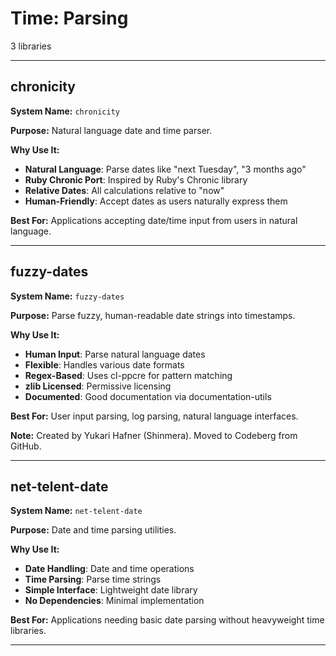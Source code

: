 # Time: Parsing

3 libraries

---

## chronicity

**System Name:** `chronicity`

**Purpose:** Natural language date and time parser.

**Why Use It:**
- **Natural Language**: Parse dates like "next Tuesday", "3 months ago"
- **Ruby Chronic Port**: Inspired by Ruby's Chronic library
- **Relative Dates**: All calculations relative to "now"
- **Human-Friendly**: Accept dates as users naturally express them

**Best For:** Applications accepting date/time input from users in natural language.

---


## fuzzy-dates

**System Name:** `fuzzy-dates`

**Purpose:** Parse fuzzy, human-readable date strings into timestamps.

**Why Use It:**
- **Human Input**: Parse natural language dates
- **Flexible**: Handles various date formats
- **Regex-Based**: Uses cl-ppcre for pattern matching
- **zlib Licensed**: Permissive licensing
- **Documented**: Good documentation via documentation-utils

**Best For:** User input parsing, log parsing, natural language interfaces.

**Note:** Created by Yukari Hafner (Shinmera). Moved to Codeberg from GitHub.

---


## net-telent-date

**System Name:** `net-telent-date`

**Purpose:** Date and time parsing utilities.

**Why Use It:**
- **Date Handling**: Date and time operations
- **Time Parsing**: Parse time strings
- **Simple Interface**: Lightweight date library
- **No Dependencies**: Minimal implementation

**Best For:** Applications needing basic date parsing without heavyweight time libraries.

---


